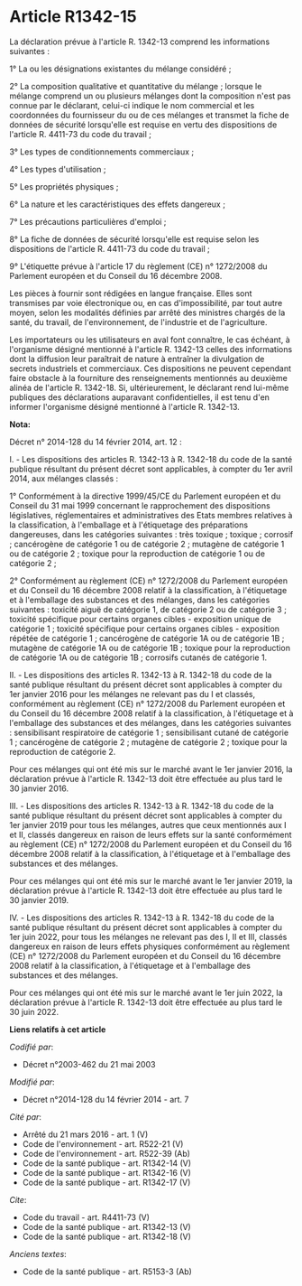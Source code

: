 # Article R1342-15

La déclaration prévue à l'article R. 1342-13 comprend les informations suivantes : 

1° La ou les désignations existantes du mélange considéré ; 

2° La composition qualitative et quantitative du mélange ; lorsque le mélange comprend un ou plusieurs mélanges dont la
composition n'est pas connue par le déclarant, celui-ci indique le nom commercial et les coordonnées du fournisseur du ou de
ces mélanges et transmet la fiche de données de sécurité lorsqu'elle est requise en vertu des dispositions de l'article R.
4411-73 du code du travail ; 

3° Les types de conditionnements commerciaux ; 

4° Les types d'utilisation ; 

5° Les propriétés physiques ; 

6° La nature et les caractéristiques des effets dangereux ; 

7° Les précautions particulières d'emploi ; 

8° La fiche de données de sécurité lorsqu'elle est requise selon les dispositions de l'article R. 4411-73 du code du
travail ; 

9° L'étiquette prévue à l'article 17 du règlement (CE) n° 1272/2008 du Parlement européen et du Conseil du 16 décembre 2008. 

Les pièces à fournir sont rédigées en langue française. Elles sont transmises par voie électronique ou, en cas
d'impossibilité, par tout autre moyen, selon les modalités définies par arrêté des ministres chargés de la santé, du travail,
de l'environnement, de l'industrie et de l'agriculture. 

Les importateurs ou les utilisateurs en aval font connaître, le cas échéant, à l'organisme désigné mentionné à l'article R.
1342-13 celles des informations dont la diffusion leur paraîtrait de nature à entraîner la divulgation de secrets industriels
et commerciaux. Ces dispositions ne peuvent cependant faire obstacle à la fourniture des renseignements mentionnés au
deuxième alinéa de l'article R. 1342-18. Si, ultérieurement, le déclarant rend lui-même publiques des déclarations auparavant
confidentielles, il est tenu d'en informer l'organisme désigné mentionné à l'article R. 1342-13.

**Nota:**

Décret n° 2014-128 du 14 février 2014, art. 12 :

I. - Les dispositions des articles R. 1342-13 à R. 1342-18 du code de la santé publique résultant du présent décret sont
applicables, à compter du 1er avril 2014, aux mélanges classés :

1° Conformément à la directive 1999/45/CE du Parlement européen et du Conseil du 31 mai 1999 concernant le rapprochement des
dispositions législatives, réglementaires et administratives des Etats membres relatives à la classification, à l'emballage
et à l'étiquetage des préparations dangereuses, dans les catégories suivantes : très toxique ; toxique ; corrosif ;
cancérogène de catégorie 1 ou de catégorie 2 ; mutagène de catégorie 1 ou de catégorie 2 ; toxique pour la reproduction de
catégorie 1 ou de catégorie 2 ;

2° Conformément au règlement (CE) n° 1272/2008 du Parlement européen et du Conseil du 16 décembre 2008 relatif à la
classification, à l'étiquetage et à l'emballage des substances et des mélanges, dans les catégories suivantes : toxicité
aiguë de catégorie 1, de catégorie 2 ou de catégorie 3 ; toxicité spécifique pour certains organes cibles - exposition unique
de catégorie 1 ; toxicité spécifique pour certains organes cibles - exposition répétée de catégorie 1 ; cancérogène de
catégorie 1A ou de catégorie 1B ; mutagène de catégorie 1A ou de catégorie 1B ; toxique pour la reproduction de catégorie 1A
ou de catégorie 1B ; corrosifs cutanés de catégorie 1.

II. - Les dispositions des articles R. 1342-13 à R. 1342-18 du code de la santé publique résultant du présent décret sont
applicables à compter du 1er janvier 2016 pour les mélanges ne relevant pas du I et classés, conformément au règlement (CE)
n° 1272/2008 du Parlement européen et du Conseil du 16 décembre 2008 relatif à la classification, à l'étiquetage et à
l'emballage des substances et des mélanges, dans les catégories suivantes : sensibilisant respiratoire de catégorie 1 ;
sensibilisant cutané de catégorie 1 ; cancérogène de catégorie 2 ; mutagène de catégorie 2 ; toxique pour la reproduction de
catégorie 2.

Pour ces mélanges qui ont été mis sur le marché avant le 1er janvier 2016, la déclaration prévue à l'article R. 1342-13 doit
être effectuée au plus tard le 30 janvier 2016.

III. - Les dispositions des articles R. 1342-13 à R. 1342-18 du code de la santé publique résultant du présent décret sont
applicables à compter du 1er janvier 2019 pour tous les mélanges, autres que ceux mentionnés aux I et II, classés dangereux
en raison de leurs effets sur la santé conformément au règlement (CE) n° 1272/2008 du Parlement européen et du Conseil du 16
décembre 2008 relatif à la classification, à l'étiquetage et à l'emballage des substances et des mélanges.

Pour ces mélanges qui ont été mis sur le marché avant le 1er janvier 2019, la déclaration prévue à l'article R. 1342-13 doit
être effectuée au plus tard le 30 janvier 2019.

IV. - Les dispositions des articles R. 1342-13 à R. 1342-18 du code de la santé publique résultant du présent décret sont
applicables à compter du 1er juin 2022, pour tous les mélanges ne relevant pas des I, II et III, classés dangereux en raison
de leurs effets physiques conformément au règlement (CE) n° 1272/2008 du Parlement européen et du Conseil du 16 décembre 2008
relatif à la classification, à l'étiquetage et à l'emballage des substances et des mélanges.

Pour ces mélanges qui ont été mis sur le marché avant le 1er juin 2022, la déclaration prévue à l'article R. 1342-13 doit
être effectuée au plus tard le 30 juin 2022.

**Liens relatifs à cet article**

_Codifié par_:

  - Décret n°2003-462 du 21 mai 2003

_Modifié par_:

  - Décret n°2014-128 du 14 février 2014 - art. 7

_Cité par_:

  - Arrêté du 21 mars 2016 - art. 1 (V)
  - Code de l'environnement - art. R522-21 (V)
  - Code de l'environnement - art. R522-39 (Ab)
  - Code de la santé publique - art. R1342-14 (V)
  - Code de la santé publique - art. R1342-16 (V)
  - Code de la santé publique - art. R1342-17 (V)

_Cite_:

  - Code du travail - art. R4411-73 (V)
  - Code de la santé publique - art. R1342-13 (V)
  - Code de la santé publique - art. R1342-18 (V)

_Anciens textes_:

  - Code de la santé publique - art. R5153-3 (Ab)
